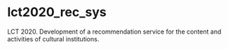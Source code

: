 # lct2020_rec_sys

LCT 2020. Development of a recommendation service for the content and activities of cultural institutions.
